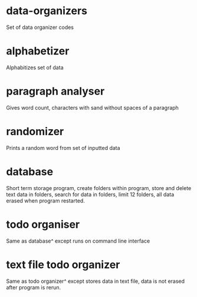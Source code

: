 # data-organizers
Set of data organizer codes
# alphabetizer
Alphabitizes set of data
# paragraph analyser
Gives word count, characters with sand without spaces of a paragraph
# randomizer
Prints a random word from set of inputted data
# database
Short term storage program, create folders within program, store and delete text data in folders, search for data in folders, limit 12 folders, all data erased when program restarted.
# todo organiser
Same as database^ except runs on command line interface
# text file todo organizer
Same as todo organizer^ except stores data in text file, data is not erased after program is rerun.
